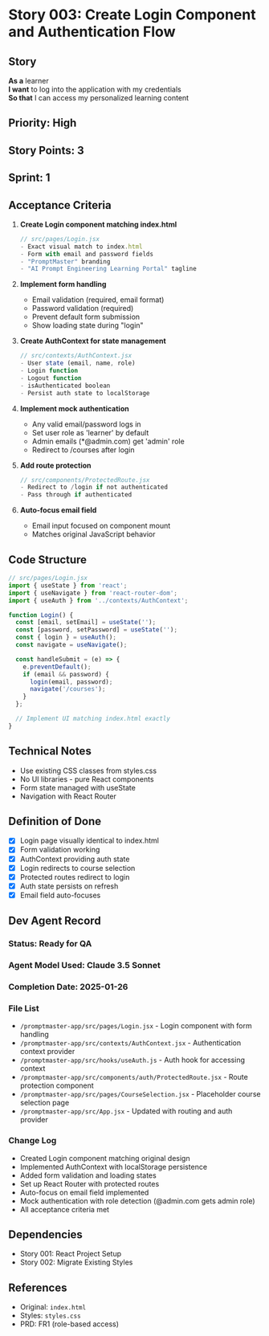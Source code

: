# Story 003: Create Login Component and Authentication Flow

## Story
**As a** learner  
**I want** to log into the application with my credentials  
**So that** I can access my personalized learning content

## Priority: High
## Story Points: 3
## Sprint: 1

## Acceptance Criteria

1. **Create Login component matching index.html**
   ```jsx
   // src/pages/Login.jsx
   - Exact visual match to index.html
   - Form with email and password fields
   - "PromptMaster" branding
   - "AI Prompt Engineering Learning Portal" tagline
   ```

2. **Implement form handling**
   - Email validation (required, email format)
   - Password validation (required)
   - Prevent default form submission
   - Show loading state during "login"

3. **Create AuthContext for state management**
   ```javascript
   // src/contexts/AuthContext.jsx
   - User state (email, name, role)
   - Login function
   - Logout function
   - isAuthenticated boolean
   - Persist auth state to localStorage
   ```

4. **Implement mock authentication**
   - Any valid email/password logs in
   - Set user role as 'learner' by default
   - Admin emails (*@admin.com) get 'admin' role
   - Redirect to /courses after login

5. **Add route protection**
   ```jsx
   // src/components/ProtectedRoute.jsx
   - Redirect to /login if not authenticated
   - Pass through if authenticated
   ```

6. **Auto-focus email field**
   - Email input focused on component mount
   - Matches original JavaScript behavior

## Code Structure

```jsx
// src/pages/Login.jsx
import { useState } from 'react';
import { useNavigate } from 'react-router-dom';
import { useAuth } from '../contexts/AuthContext';

function Login() {
  const [email, setEmail] = useState('');
  const [password, setPassword] = useState('');
  const { login } = useAuth();
  const navigate = useNavigate();

  const handleSubmit = (e) => {
    e.preventDefault();
    if (email && password) {
      login(email, password);
      navigate('/courses');
    }
  };

  // Implement UI matching index.html exactly
}
```

## Technical Notes

- Use existing CSS classes from styles.css
- No UI libraries - pure React components
- Form state managed with useState
- Navigation with React Router

## Definition of Done

- [x] Login page visually identical to index.html
- [x] Form validation working
- [x] AuthContext providing auth state
- [x] Login redirects to course selection
- [x] Protected routes redirect to login
- [x] Auth state persists on refresh
- [x] Email field auto-focuses

## Dev Agent Record

### Status: Ready for QA
### Agent Model Used: Claude 3.5 Sonnet
### Completion Date: 2025-01-26

### File List
- `/promptmaster-app/src/pages/Login.jsx` - Login component with form handling
- `/promptmaster-app/src/contexts/AuthContext.jsx` - Authentication context provider
- `/promptmaster-app/src/hooks/useAuth.js` - Auth hook for accessing context
- `/promptmaster-app/src/components/auth/ProtectedRoute.jsx` - Route protection component
- `/promptmaster-app/src/pages/CourseSelection.jsx` - Placeholder course selection page
- `/promptmaster-app/src/App.jsx` - Updated with routing and auth provider

### Change Log
- Created Login component matching original design
- Implemented AuthContext with localStorage persistence
- Added form validation and loading states
- Set up React Router with protected routes
- Auto-focus on email field implemented
- Mock authentication with role detection (@admin.com gets admin role)
- All acceptance criteria met

## Dependencies
- Story 001: React Project Setup
- Story 002: Migrate Existing Styles

## References
- Original: `index.html`
- Styles: `styles.css`
- PRD: FR1 (role-based access)